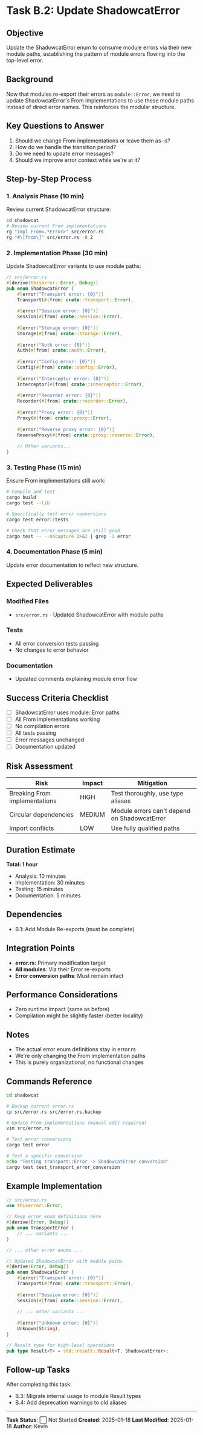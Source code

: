 # Task B.2: Update ShadowcatError

## Objective

Update the ShadowcatError enum to consume module errors via their new module paths, establishing the pattern of module errors flowing into the top-level error.

## Background

Now that modules re-export their errors as `module::Error`, we need to update ShadowcatError's From implementations to use these module paths instead of direct error names. This reinforces the modular structure.

## Key Questions to Answer

1. Should we change From implementations or leave them as-is?
2. How do we handle the transition period?
3. Do we need to update error messages?
4. Should we improve error context while we're at it?

## Step-by-Step Process

### 1. Analysis Phase (10 min)

Review current ShadowcatError structure:

```bash
cd shadowcat
# Review current From implementations
rg "impl From<.*Error>" src/error.rs
rg "#\[from\]" src/error.rs -B 2
```

### 2. Implementation Phase (30 min)

Update ShadowcatError variants to use module paths:

```rust
// src/error.rs
#[derive(thiserror::Error, Debug)]
pub enum ShadowcatError {
    #[error("Transport error: {0}")]
    Transport(#[from] crate::transport::Error),
    
    #[error("Session error: {0}")]
    Session(#[from] crate::session::Error),
    
    #[error("Storage error: {0}")]
    Storage(#[from] crate::storage::Error),
    
    #[error("Auth error: {0}")]
    Auth(#[from] crate::auth::Error),
    
    #[error("Config error: {0}")]
    Config(#[from] crate::config::Error),
    
    #[error("Interceptor error: {0}")]
    Interceptor(#[from] crate::interceptor::Error),
    
    #[error("Recorder error: {0}")]
    Recorder(#[from] crate::recorder::Error),
    
    #[error("Proxy error: {0}")]
    Proxy(#[from] crate::proxy::Error),
    
    #[error("Reverse proxy error: {0}")]
    ReverseProxy(#[from] crate::proxy::reverse::Error),
    
    // Other variants...
}
```

### 3. Testing Phase (15 min)

Ensure From implementations still work:

```bash
# Compile and test
cargo build
cargo test --lib

# Specifically test error conversions
cargo test error::tests

# Check that error messages are still good
cargo test -- --nocapture 2>&1 | grep -i error
```

### 4. Documentation Phase (5 min)

Update error documentation to reflect new structure.

## Expected Deliverables

### Modified Files
- `src/error.rs` - Updated ShadowcatError with module paths

### Tests
- All error conversion tests passing
- No changes to error behavior

### Documentation
- Updated comments explaining module error flow

## Success Criteria Checklist

- [ ] ShadowcatError uses module::Error paths
- [ ] All From implementations working
- [ ] No compilation errors
- [ ] All tests passing
- [ ] Error messages unchanged
- [ ] Documentation updated

## Risk Assessment

| Risk | Impact | Mitigation |
|------|--------|------------|
| Breaking From implementations | HIGH | Test thoroughly, use type aliases |
| Circular dependencies | MEDIUM | Module errors can't depend on ShadowcatError |
| Import conflicts | LOW | Use fully qualified paths |

## Duration Estimate

**Total: 1 hour**
- Analysis: 10 minutes
- Implementation: 30 minutes
- Testing: 15 minutes
- Documentation: 5 minutes

## Dependencies

- B.1: Add Module Re-exports (must be complete)

## Integration Points

- **error.rs**: Primary modification target
- **All modules**: Via their Error re-exports
- **Error conversion paths**: Must remain intact

## Performance Considerations

- Zero runtime impact (same as before)
- Compilation might be slightly faster (better locality)

## Notes

- The actual error enum definitions stay in error.rs
- We're only changing the From implementation paths
- This is purely organizational, no functional changes

## Commands Reference

```bash
cd shadowcat

# Backup current error.rs
cp src/error.rs src/error.rs.backup

# Update From implementations (manual edit required)
vim src/error.rs

# Test error conversions
cargo test error

# Test a specific conversion
echo "Testing transport::Error -> ShadowcatError conversion"
cargo test test_transport_error_conversion
```

## Example Implementation

```rust
// src/error.rs
use thiserror::Error;

// Keep error enum definitions here
#[derive(Error, Debug)]
pub enum TransportError {
    // ... variants ...
}

// ... other error enums ...

// Updated ShadowcatError with module paths
#[derive(Error, Debug)]
pub enum ShadowcatError {
    #[error("Transport error: {0}")]
    Transport(#[from] crate::transport::Error),
    
    #[error("Session error: {0}")]
    Session(#[from] crate::session::Error),
    
    // ... other variants ...
    
    #[error("Unknown error: {0}")]
    Unknown(String),
}

// Result type for high-level operations
pub type Result<T> = std::result::Result<T, ShadowcatError>;
```

## Follow-up Tasks

After completing this task:
- B.3: Migrate internal usage to module Result types
- B.4: Add deprecation warnings to old aliases

---

**Task Status**: ⬜ Not Started
**Created**: 2025-01-18
**Last Modified**: 2025-01-18
**Author**: Kevin